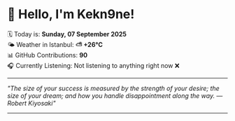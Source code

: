 # 👋 Hello, I'm Kekn9ne!

🗓️ Today is: **Sunday, 07 September 2025**  
🌤️ Weather in Istanbul: **⛅️  +26°C**  
📊 GitHub Contributions: **90**  
🎧 Currently Listening: Not listening to anything right now ❌

---

_"The size of your success is measured by the strength of your desire; the size of your dream; and how you handle disappointment along the way. — *Robert Kiyosaki*"_

---
